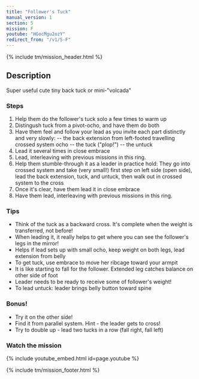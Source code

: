 ```yaml
---
title: "Follower's Tuck"
manual_version: 1
section: 5
mission: F
youtube: "HGocMgu2ozY"
redirect_from: "/v1/5-F"
---
```


{% include tm/mission_header.html %}

## Description

Super useful cute tiny back tuck or mini-"volcada"

### Steps

1. Help them do the follower's tuck solo a few times to warm up
2. Distingush tuck from a pivot-ocho, and have them do both
3. Have them feel and follow your lead as you invite each part distinctly and very slowly: 
-- the back extension from left-footed travelling crossed system ocho 
-- the tuck ("plop!") 
-- the untuck
4. Lead it several times in close embrace
5. Lead, interleaving with previous missions in this ring. 
6. Help them stumble-through it as a leader in practice hold: They go into crossed system and take (very small!) first step on left side (open side), lead the back extension, tuck, and untuck, then walk out in crossed system to the cross
7. Once it's clear, have them lead it in close embrace
8. Have them lead, interleaving with previous missions in this ring. 

### Tips

* Think of the tuck as a backward cross. It's complete when the weight is transferred, not before! 
* When leading it, it really helps to get where you can see the follower's legs in the mirror! 
* Helps if lead sets up with small ocho, keep weight on both legs, lead extension from belly
* To get tuck, use embrace to move her ribcage toward your armpit 
* It is like starting to fall for the follower. Extended leg catches balance on other side of foot
* Leader needs to be ready to receive some of follower's weight! 
* To lead untuck: leader brings belly button toward spine

### Bonus!

* Try it on the other side!
* Find it from parallel system. Hint - the leader gets to cross!
* Try to double up - lead two tucks in a row (fall right, fall left) 

### Watch the mission

{% include youtube_embed.html id=page.youtube %}

{% include tm/mission_footer.html %}
